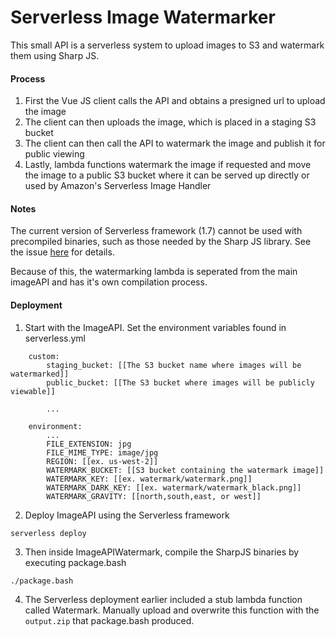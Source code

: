 Serverless Image Watermarker
=====
This small API is a serverless system to upload images to S3 and watermark them using Sharp JS.

#### Process
1. First the Vue JS client calls the API and obtains a presigned url to upload the image
2. The client can then uploads the image, which is placed in a staging S3 bucket
3. The client can then call the API to watermark the image and publish it for public viewing
4. Lastly, lambda functions watermark the image if requested and move the image to a public S3 bucket where it can be served up directly or used by Amazon's Serverless Image Handler

#### Notes
The current version of Serverless framework (1.7) cannot be used with precompiled binaries, such as those needed by the Sharp JS library. See the issue [here](https://github.com/lovell/sharp/issues/2197) for details.

Because of this, the watermarking lambda is seperated from the main imageAPI and has it's own compilation process.

#### Deployment

1. Start with the ImageAPI. Set the environment variables found in serverless.yml
```
    custom:
        staging_bucket: [[The S3 bucket name where images will be watermarked]]
        public_bucket: [[The S3 bucket where images will be publicly viewable]]

        ...

    environment:
        ...
        FILE_EXTENSION: jpg
        FILE_MIME_TYPE: image/jpg
        REGION: [[ex. us-west-2]]
        WATERMARK_BUCKET: [[S3 bucket containing the watermark image]]
        WATERMARK_KEY: [[ex. watermark/watermark.png]]
        WATERMARK_DARK_KEY: [[ex. watermark/watermark_black.png]]
        WATERMARK_GRAVITY: [[north,south,east, or west]]
```

2. Deploy ImageAPI using the Serverless framework
```
serverless deploy
```
3. Then inside ImageAPIWatermark, compile the SharpJS binaries by executing package.bash
```
./package.bash
```
4. The Serverless deployment earlier included a stub lambda function called Watermark. Manually upload and overwrite this function with the `output.zip` that package.bash produced.



